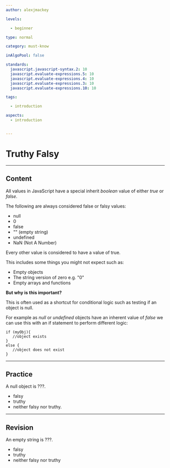 ```yaml
---
author: alexjmackey

levels:

  - beginner

type: normal

category: must-know

inAlgoPool: false

standards:
  javascript.javascript-syntax.2: 10
  javascript.evaluate-expressions.5: 10
  javascript.evaluate-expressions.4: 10
  javascript.evaluate-expressions.3: 10
  javascript.evaluate-expressions.10: 10

tags:

  - introduction

aspects:
  - introduction


---
```


# Truthy Falsy

---
## Content

All values in JavaScript have a special inherit *boolean* value of either *true* or *false*.

The following are always considered false or falsy values:

- null
- 0
- false
- "" (empty string)
- undefined
- NaN (Not A Number)

Every other value is considered to have a value of true.

This includes some things you might not expect such as:

- Empty objects
- The string version of zero e.g. "0"
- Empty arrays and functions

**But why is this important?**

This is often used as a shortcut for conditional logic such as testing if an object is null.

For example as *null* or *undefined* objects have an inherent value of *false* we can use this with an if statement to perform different logic:

```
if (myObj){
   //object exists
}
else {
   //object does not exist
}
```

---
## Practice

A null object is ???.


* falsy
* truthy
* neither falsy nor truthy.

---
## Revision

An empty string is ???.


* falsy
* truthy
* neither falsy nor truthy
 
